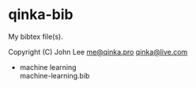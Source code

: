 # qinka-bib
My bibtex file(s).

Copyright (C) John Lee <me@qinka.pro> <qinka@live.com>

* machine learning  
  machine-learning.bib
